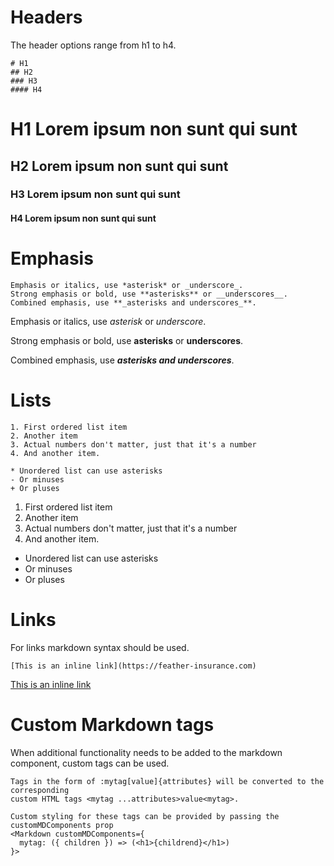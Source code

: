 # Headers

The header options range from h1 to h4.

```
# H1
## H2
### H3
#### H4
```

# H1 Lorem ipsum non sunt qui sunt

## H2 Lorem ipsum non sunt qui sunt

### H3 Lorem ipsum non sunt qui sunt

#### H4 Lorem ipsum non sunt qui sunt

# Emphasis

```
Emphasis or italics, use *asterisk* or _underscore_.
Strong emphasis or bold, use **asterisks** or __underscores__.
Combined emphasis, use **_asterisks and underscores_**.
```

Emphasis or italics, use _asterisk_ or _underscore_.

Strong emphasis or bold, use **asterisks** or **underscores**.

Combined emphasis, use **_asterisks and underscores_**.

# Lists

```
1. First ordered list item
2. Another item
3. Actual numbers don't matter, just that it's a number
4. And another item.

* Unordered list can use asterisks
- Or minuses
+ Or pluses
```

1. First ordered list item
2. Another item
3. Actual numbers don't matter, just that it's a number
4. And another item.

- Unordered list can use asterisks
- Or minuses
- Or pluses

# Links

For links markdown syntax should be used.

```
[This is an inline link](https://feather-insurance.com)
```

[This is an inline link](https://feather-insurance.com)

# Custom Markdown tags

When additional functionality needs to be added to the markdown component, custom tags can be used.

```
Tags in the form of :mytag[value]{attributes} will be converted to the corresponding
custom HTML tags <mytag ...attributes>value<mytag>.

Custom styling for these tags can be provided by passing the customMDComponents prop
<Markdown customMDComponents={
  mytag: ({ children }) => (<h1>{childrend}</h1>)
}>
```
